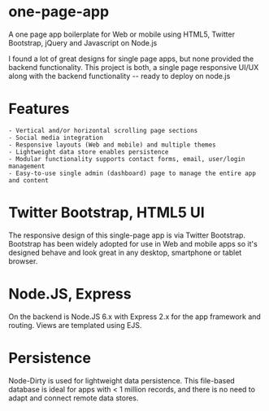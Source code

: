 one-page-app
============

A one page app boilerplate for Web or mobile using HTML5, Twitter Bootstrap, jQuery and Javascript on Node.js

I found a lot of great designs for single page apps, but none provided the backend functionality. This project is both,
a single page responsive UI/UX along with the backend functionality -- ready to deploy on node.js


Features
================
    - Vertical and/or horizontal scrolling page sections
    - Social media integration
    - Responsive layouts (Web and mobile) and multiple themes
    - Lightweight data store enables persistence
    - Modular functionality supports contact forms, email, user/login management
    - Easy-to-use single admin (dashboard) page to manage the entire app and content
    
Twitter Bootstrap, HTML5 UI
================
The responsive design of this single-page app is via Twitter Bootstrap. Bootstrap has been widely adopted for use in Web and mobile apps so
it's designed behave and look great in any desktop, smartphone or tablet browser. 


Node.JS, Express
================
On the backend is Node.JS 6.x with Express 2.x for the app framework and routing. Views are templated using EJS.


Persistence
================
Node-Dirty is used for lightweight data persistence. This file-based database is ideal for apps with < 1 million records, and there is no need to adapt and
connect remote data stores.


